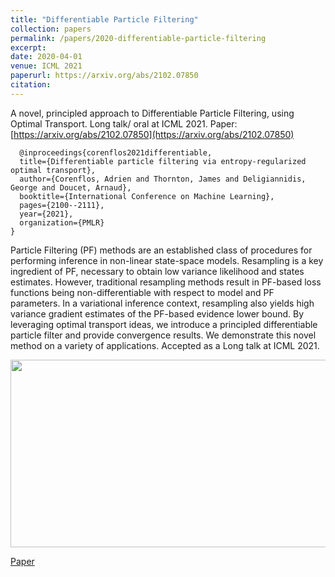 ```yaml
---
title: "Differentiable Particle Filtering"
collection: papers
permalink: /papers/2020-differentiable-particle-filtering
excerpt: 
date: 2020-04-01
venue: ICML 2021
paperurl: https://arxiv.org/abs/2102.07850
citation: 
---
```


A novel, principled approach to Differentiable Particle Filtering, using Optimal Transport. Long talk/ oral at ICML 2021.
Paper: [https://arxiv.org/abs/2102.07850](https://arxiv.org/abs/2102.07850)
```
  @inproceedings{corenflos2021differentiable,
  title={Differentiable particle filtering via entropy-regularized optimal transport},
  author={Corenflos, Adrien and Thornton, James and Deligiannidis, George and Doucet, Arnaud},
  booktitle={International Conference on Machine Learning},
  pages={2100--2111},
  year={2021},
  organization={PMLR}
}
```

Particle Filtering (PF) methods are an established class of procedures for performing inference in non-linear state-space models. Resampling is a key ingredient of PF, necessary to obtain low variance likelihood and states estimates. However, traditional resampling methods result in PF-based loss functions being non-differentiable with respect to model and PF parameters. In a variational inference context, resampling also yields high variance gradient estimates of the PF-based evidence lower bound. By leveraging optimal transport ideas, we introduce a principled differentiable particle filter and provide convergence results. We demonstrate this novel method on a variety of applications.
Accepted as a Long talk at ICML 2021.

<img src="https://github.com/JTT94/jtt94.github.io/raw/de17f69ef86f61c7b739d59475d7c573c7d9af52/files/dm_maze.gif" width="800" height="300"/>


[Paper](https://arxiv.org/abs/2102.07850)


